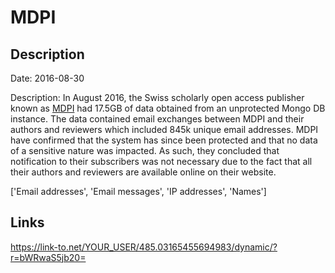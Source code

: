 # MDPI

## Description

Date: 2016-08-30

Description:
In August 2016, the Swiss scholarly open access publisher known as <a href="http://mdpi.com" target="_blank" rel="noopener">MDPI</a> had 17.5GB of data obtained from an unprotected Mongo DB instance. The data contained email exchanges between MDPI and their authors and reviewers which included 845k unique email addresses. MDPI have confirmed that the system has since been protected and that no data of a sensitive nature was impacted. As such, they concluded that notification to their subscribers was not necessary due to the fact that all their authors and reviewers are available online on their website.


['Email addresses', 'Email messages', 'IP addresses', 'Names']

## Links

https://link-to.net/YOUR_USER/485.03165455694983/dynamic/?r=bWRwaS5jb20=
